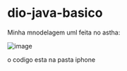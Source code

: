 # dio-java-basico
Minha mnodelagem uml feita no astha: 

![image](https://github.com/SadFrogBR/dio-java-trilha-basico/assets/160570701/c399442b-d243-4649-9889-4178ee068f4c)

o codigo esta na pasta iphone
